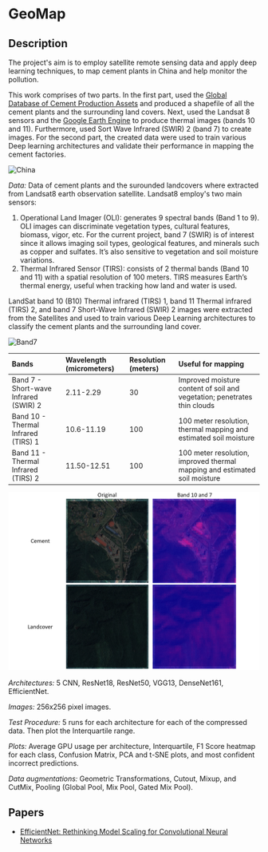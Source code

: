 # GeoMap

## Description

The project's aim is to employ satellite remote sensing data and apply deep learning techniques, to map cement plants in China and help monitor the pollution. 

This work comprises of two parts. In the first part, used the [Global Database of Cement Production Assets](https://www.cgfi.ac.uk/spatial-finance-initiative/geoasset-project/geoasset-databases/) and produced a shapefile of all the cement plants and the surrounding land covers. Next, used the Landsat 8 sensors and the [Google Earth Engine](https://earthengine.google.com/) to produce thermal images (bands 10 and 11). Furthermore, used Sort Wave Infrared (SWIR) 2 (band 7) to create images.
For the second part, the created data were used to train various Deep learning architectures and validate their performance in mapping the cement factories. 

![China](https://github.com/gvsam7/GeoMap/blob/main/Images/China_cement.PNG)

*Data:* Data of cement plants and the surounded landcovers where extracted from Landsat8 earth observation satellite. Landsat8 employ's two main sensors:
1. Operational Land Imager (OLI): generates 9 spectral bands (Band 1 to 9). OLI images can discriminate vegetation types, cultural features, biomass, vigor, etc. For the current project, band 7 (SWIR) is of interest since it allows imaging soil types, geological features, and minerals such as copper and sulfates. It’s also sensitive to vegetation and soil moisture variations. 
2. Thermal Infrared Sensor (TIRS): consists of 2 thermal bands (Band 10 and 11) with a spatial resolution of 100 meters. TIRS measures Earth’s thermal energy, useful when tracking how land and water is used.

LandSat band 10 (B10) Thermal infrared (TIRS) 1, band 11 Thermal infrared (TIRS) 2, and band 7 Short-Wave Infrared (SWIR) 2 images were extracted from the Satellites and used to train various Deep Learning architectures to classify the cement plants and the surrounding land cover.

![Band7](https://github.com/gvsam7/GeoMap/blob/main/Images/B7_ThermalInfraRed.PNG)

| Bands                                 | Wavelength (micrometers) | Resolution (meters) | Useful for mapping                                                         |
| :---                                  | :---                    | :---                 | :----                                                                      |
| Band 7 - Short-wave Infrared (SWIR) 2 | 2.11-2.29               | 30                   | Improved moisture content of soil and vegetation; penetrates thin clouds   |
| Band 10 - Thermal Infrared (TIRS) 1   | 10.6-11.19              | 100                  | 100 meter resolution, thermal mapping and estimated soil moisture          |
| Band 11 - Thermal Infrared (TIRS) 2   | 11.50-12.51             | 100                  | 100 meter resolution, improved thermal mapping and estimated soil moisture |

<p align="center">
<img src="https://github.com/gvsam7/GeoMap/blob/main/Images/B7B10_ThermalInfraRed.PNG">
</p>

*Architectures:* 5 CNN, ResNet18, ResNet50, VGG13, DenseNet161, EfficientNet.

*Images:* 256x256 pixel images.

*Test Procedure:* 5 runs for each architecture for each of the compressed data. Then plot the Interquartile range.

*Plots:* Average GPU usage per architecture, Interquartile, F1 Score heatmap for each class, Confusion Matrix, PCA and t-SNE plots, and most confident incorrect predictions.

*Data augmentations:* Geometric Transformations, Cutout, Mixup, and CutMix, Pooling (Global Pool, Mix Pool, Gated Mix Pool).

## Papers
- [EfficientNet: Rethinking Model Scaling for Convolutional Neural Networks](https://arxiv.org/abs/1905.11946)
